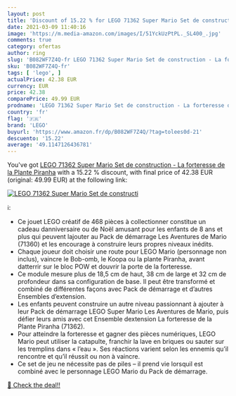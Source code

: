```yaml
---
layout: post
title: 'Discount of 15.22 % for LEGO 71362 Super Mario Set de constructi'
date: 2021-03-09 11:40:16
image: 'https://m.media-amazon.com/images/I/51YckUzPtPL._SL400_.jpg'
comments: true
category: ofertas
author: ring
slug: 'B082WF7Z4Q-fr LEGO 71362 Super Mario Set de construction - La forteresse...'
sku: 'B082WF7Z4Q-fr'
tags: [ 'lego', ]
actualPrice: 42.38 EUR
currency: EUR
price: 42.38
comparePrice: 49.99 EUR
prodname: 'LEGO 71362 Super Mario Set de construction - La forteresse de la Plante Piranha'
country: 'fr'
flag: '🇫🇷'
brand: 'LEGO'
buyurl: 'https://www.amazon.fr/dp/B082WF7Z4Q/?tag=tolees0d-21'
descuento: '15.22'
average: '49.1147126436781'
---
```


You've got [LEGO 71362 Super Mario Set de construction - La forteresse de la Plante Piranha](https://www.amazon.fr/dp/B082WF7Z4Q/?tag=tolees0d-21) with a  15.22 % discount, with final price of 42.38 EUR (original: 49.99 EUR) at the following link:

[![LEGO 71362 Super Mario Set de constructi](https://m.media-amazon.com/images/I/51YckUzPtPL._SL400_.jpg)](https://www.amazon.fr/dp/B082WF7Z4Q/?tag=tolees0d-21)

ℹ️:

- Ce jouet LEGO créatif de 468 pièces à collectionner constitue un cadeau danniversaire ou de Noël amusant pour les enfants de 8 ans et plus qui peuvent lajouter au Pack de démarrage Les Aventures de Mario (71360) et les encourage à construire leurs propres niveaux inédits.
- Chaque joueur doit choisir une route pour LEGO Mario (personnage non inclus), vaincre le Bob-omb, le Koopa ou la plante Piranha, avant datterrir sur le bloc POW et douvrir la porte de la forteresse.
- Ce module mesure plus de 18,5 cm de haut, 38 cm de large et 32 cm de profondeur dans sa configuration de base. Il peut être transformé et combiné de différentes façons avec Pack de démarrage et d’autres Ensembles d’extension.
- Les enfants peuvent construire un autre niveau passionnant à ajouter à leur Pack de démarrage LEGO Super Mario Les Aventures de Mario, puis défier leurs amis avec cet Ensemble dextension La forteresse de la Plante Piranha (71362).
- Pour atteindre la forteresse et gagner des pièces numériques, LEGO Mario peut utiliser la catapulte, franchir la lave en briques ou sauter sur les tremplins dans « l’eau ». Ses réactions varient selon les ennemis qu’il rencontre et qu’il réussit ou non à vaincre.
- Ce set de jeu ne nécessite pas de piles – il prend vie lorsquil est combiné avec le personnage LEGO Mario du Pack de démarrage.

[🛒 Check the deal!!](https://www.amazon.fr/dp/B082WF7Z4Q/?tag=tolees0d-21)
